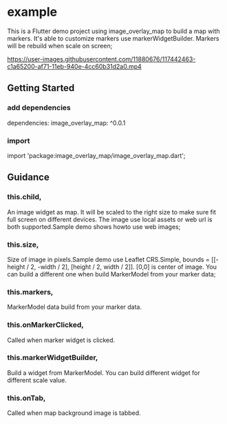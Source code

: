 # example

This is a Flutter demo project using image_overlay_map to build a map with markers.
It's able to customize markers use markerWidgetBuilder.
Markers will be rebuild when scale on screen;

https://user-images.githubusercontent.com/11880676/117442463-c1a65200-af71-11eb-940e-4cc60b31d2a0.mp4

## Getting Started

### add dependencies
dependencies:
  image_overlay_map: ^0.0.1
  
### import
import 'package:image_overlay_map/image_overlay_map.dart';
  

## Guidance

### this.child,
An image widget as map. It will be scaled to the right size to make sure fit full screen on different devices.
The image use local assets or web url is both supported.Sample demo shows howto use web images;

### this.size,
Size of image in pixels.Sample demo use Leaflet CRS.Simple, bounds = [[-height / 2, -width / 2], [height / 2, width / 2]].
[0,0] is center of image. You can build a different one when build MarkerModel from your marker data;

### this.markers,
MarkerModel data build from your marker data.
          
### this.onMarkerClicked,
Called when marker widget is clicked.

### this.markerWidgetBuilder,
Build a widget from MarkerModel. You can build different widget for different scale value.

### this.onTab,
Called when map background image is tabbed.
